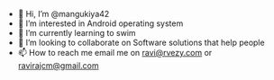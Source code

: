- 👋 Hi, I’m @mangukiya42
- 👀 I’m interested in Android operating system
- 🌱 I’m currently learning to swim
- 💞️ I’m looking to collaborate on Software solutions that help people
- 📫 How to reach me email me on ravi@rvezy.com or ravirajcm@gmail.com

<!---
mangukiya42/mangukiya42 is a ✨ special ✨ repository because its `README.md` (this file) appears on your GitHub profile.
You can click the Preview link to take a look at your changes.
--->
